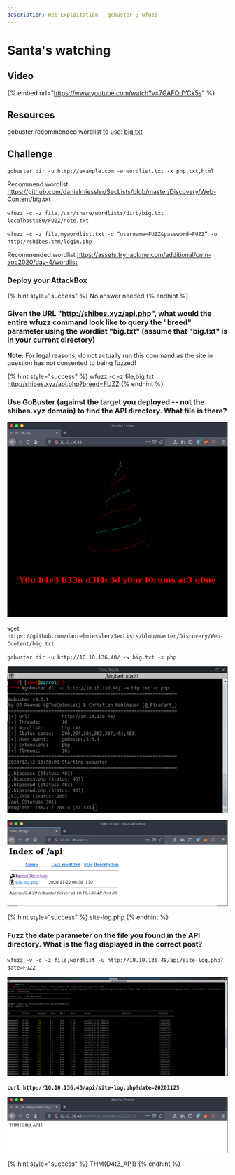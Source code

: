 ```yaml
---
description: Web Exploitation - gobuster ; wfuzz
---
```


# Santa's watching

## Video

{% embed url="https://www.youtube.com/watch?v=7GAFQdYCk5s" %}

## Resources

gobuster recommended wordlist﻿ to use: [big.txt](https://github.com/danielmiessler/SecLists/blob/master/Discovery/Web-Content/big.txt)

## Challenge

`gobuster dir -u http://example.com -w wordlist.txt -x php,txt,html`

Recommend wordlist https://github.com/danielmiessler/SecLists/blob/master/Discovery/Web-Content/big.txt

`wfuzz -c -z file,/usr/share/wordlists/dirb/big.txt localhost:80/FUZZ/note.txt`

`wfuzz -c -z file,mywordlist.txt -d “username=FUZZ&password=FUZZ” -u http://shibes.thm/login.php`

Recommended wordlist https://assets.tryhackme.com/additional/cmn-aoc2020/day-4/wordlist

### Deploy your AttackBox&#x20;

{% hint style="success" %}
No answer needed
{% endhint %}

### Given the URL "http://shibes.xyz/api.php", what would the entire wfuzz command look like to query the "breed" parameter using the wordlist "big.txt" (assume that "big.txt" is in your current directory)

**Note:** For legal reasons, do not actually run this command as the site in question has not consented to being fuzzed!

{% hint style="success" %}
wfuzz -c -z file,big.txt http://shibes.xyz/api.php?breed=FUZZ
{% endhint %}

### Use GoBuster (against the target you deployed -- not the shibes.xyz domain) to find the API directory. What file is there?

![](<../.gitbook/assets/image (25).png>)

`wget https://github.com/danielmiessler/SecLists/blob/master/Discovery/Web-Content/big.txt`

`gobuster dir -u http://10.10.136.48/ -w big.txt -x php`

![](<../.gitbook/assets/image (27).png>)

![](<../.gitbook/assets/image (26).png>)

{% hint style="success" %}
site-log.php
{% endhint %}

### Fuzz the date parameter on the file you found in the API directory. What is the flag displayed in the correct post?

`wfuzz -v -c -z file,wordlist -u http://10.10.136.48/api/site-log.php?date=FUZZ`

![](<../.gitbook/assets/image (29).png>)

**`curl http://10.10.136.48/api/site-log.php?date=20201125`**

![](<../.gitbook/assets/image (30).png>)

{% hint style="success" %}
THM{D4t3\_AP1}
{% endhint %}
